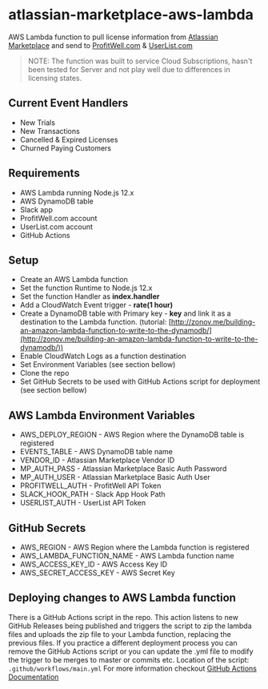# atlassian-marketplace-aws-lambda
AWS Lambda function to pull license information from [Atlassian Marketplace](https://marketplace.atlassian.com) and send to [ProfitWell.com](https://ProfitWell.com) &amp; [UserList.com](https://UserList.com)

> NOTE: The function was built to service Cloud Subscriptions, hasn't been tested for Server and not play well due to differences in licensing states.

## Current Event Handlers
 - New Trials
 - New Transactions
 - Cancelled & Expired Licenses
 - Churned Paying Customers

## Requirements
 - AWS Lambda running Node.js 12.x
 - AWS DynamoDB table
 - Slack app
 - ProfitWell.com account
 - UserList.com account
 - GitHub Actions

## Setup
 - Create an AWS Lambda function
 - Set the function Runtime to Node.js 12.x
 - Set the function Handler as **index.handler**
 - Add a CloudWatch Event trigger - **rate(1 hour)**
 - Create a DynamoDB table with Primary key - **key** and link it as a destination to the Lambda function. (tutorial: [http://zonov.me/building-an-amazon-lambda-function-to-write-to-the-dynamodb/](http://zonov.me/building-an-amazon-lambda-function-to-write-to-the-dynamodb/))
 - Enable CloudWatch Logs as a function destination
 - Set Environment Variables (see section bellow)
 - Clone the repo
 - Set GitHub Secrets to be used with GitHub Actions script for deployment (see section bellow)

## AWS Lambda Environment Variables
 - AWS_DEPLOY_REGION  - AWS Region where the DynamoDB table is registered
 - EVENTS_TABLE - AWS DynamoDB table name
 - VENDOR_ID - Atlassian Marketplace Vendor ID
 - MP_AUTH_PASS - Atlassian Marketplace Basic Auth Password
 - MP_AUTH_USER - Atlassian Marketplace Basic Auth User
 - PROFITWELL_AUTH - ProfitWell API Token
 - SLACK_HOOK_PATH - Slack App Hook Path
 - USERLIST_AUTH - UserList API Token

## GitHub Secrets
 - AWS_REGION - AWS Region where the Lambda function is registered
 - AWS_LAMBDA_FUNCTION_NAME - AWS Lambda function name
 - AWS_ACCESS_KEY_ID - AWS Access Key ID
 - AWS_SECRET_ACCESS_KEY - AWS Secret Key

## Deploying changes to AWS Lambda function
There is a GitHub Actions script in the repo. This action listens to new GitHub Releases being published and triggers the script to zip the lambda files and uploads the zip file to your Lambda function, replacing the previous files. If you practice a different deployment process you can remove the GitHub Actions script or you can update the .yml file to modify the trigger to be merges to master or commits etc.
Location of the script: `.github/workflows/main.yml`
For more information checkout [GitHub Actions Documentation](https://help.github.com/en/actions)
